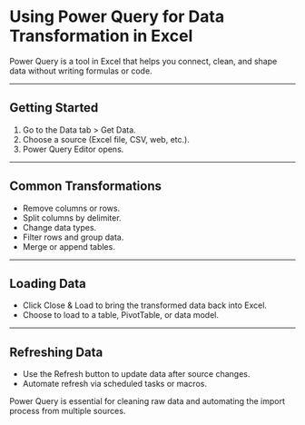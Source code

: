 # Using Power Query for Data Transformation in Excel

Power Query is a tool in Excel that helps you connect, clean, and shape data without writing formulas or code.

---

## Getting Started

1. Go to the Data tab > Get Data.
2. Choose a source (Excel file, CSV, web, etc.).
3. Power Query Editor opens.

---

## Common Transformations

- Remove columns or rows.
- Split columns by delimiter.
- Change data types.
- Filter rows and group data.
- Merge or append tables.

---

## Loading Data

- Click Close & Load to bring the transformed data back into Excel.
- Choose to load to a table, PivotTable, or data model.

---

## Refreshing Data

- Use the Refresh button to update data after source changes.
- Automate refresh via scheduled tasks or macros.

Power Query is essential for cleaning raw data and automating the import process from multiple sources.
